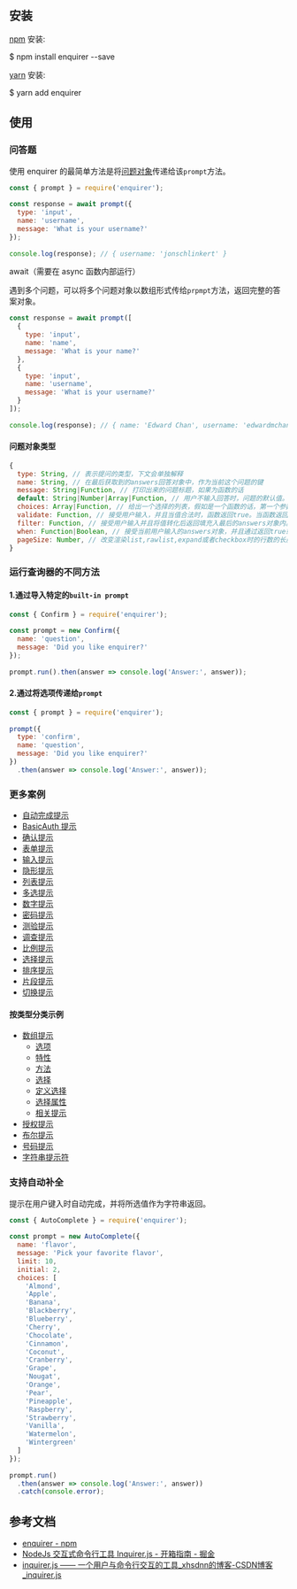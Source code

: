 ## 安装

[npm](https://www.npmjs.com/) 安装:

$ npm install enquirer --save

[yarn](https://yarnpkg.com/en/) 安装:

$ yarn add enquirer

## 使用

### 问答题

使用 enquirer 的最简单方法是将[问题对象](https://www.npmjs.com/package/enquirer#prompt-options)传递给该`prompt`方法。

```js
const { prompt } = require('enquirer');
 
const response = await prompt({
  type: 'input',
  name: 'username',
  message: 'What is your username?'
});
 
console.log(response); // { username: 'jonschlinkert' }
```

await（需要在 async 函数内部运行）

遇到多个问题，可以将多个问题对象以数组形式传给`prpmpt`方法，返回完整的答案对象。

```js
const response = await prompt([
  {
    type: 'input',
    name: 'name',
    message: 'What is your name?'
  },
  {
    type: 'input',
    name: 'username',
    message: 'What is your username?'
  }
]);
 
console.log(response); // { name: 'Edward Chan', username: 'edwardmchan' }
```

#### 问题对象类型

```js
{
  type: String, // 表示提问的类型，下文会单独解释
  name: String, // 在最后获取到的answers回答对象中，作为当前这个问题的键
  message: String|Function, // 打印出来的问题标题，如果为函数的话
  default: String|Number|Array|Function, // 用户不输入回答时，问题的默认值。或者使用函数来return一个默认值。假如为函数时，函数第一个参数为当前问题的输入答案。
  choices: Array|Function, // 给出一个选择的列表，假如是一个函数的话，第一个参数为当前问题的输入答案。为数组时，数组的每个元素可以为基本类型中的值。
  validate: Function, // 接受用户输入，并且当值合法时，函数返回true。当函数返回false时，一个默认的错误信息会被提供给用户。
  filter: Function, // 接受用户输入并且将值转化后返回填充入最后的answers对象内。
  when: Function|Boolean, // 接受当前用户输入的answers对象，并且通过返回true或者false来决定是否当前的问题应该去问。也可以是简单类型的值。
  pageSize: Number, // 改变渲染list,rawlist,expand或者checkbox时的行数的长度。
}
```

### 运行查询器的不同方法

#### 1.通过导入特定的`built-in prompt`

```js
const { Confirm } = require('enquirer');
 
const prompt = new Confirm({
  name: 'question',
  message: 'Did you like enquirer?'
});
 
prompt.run().then(answer => console.log('Answer:', answer));
```

#### 2.通过将选项传递给`prompt`

```js
const { prompt } = require('enquirer');
 
prompt({
  type: 'confirm',
  name: 'question',
  message: 'Did you like enquirer?'
})
  .then(answer => console.log('Answer:', answer));
```

### 更多案例

-   [自动完成提示](https://www.npmjs.com/package/enquirer#autocomplete-prompt)
-   [BasicAuth 提示](https://www.npmjs.com/package/enquirer#basicauth-prompt)
-   [确认提示](https://www.npmjs.com/package/enquirer#confirm-prompt)
-   [表单提示](https://www.npmjs.com/package/enquirer#form-prompt)
-   [输入提示](https://www.npmjs.com/package/enquirer#input-prompt)
-   [隐形提示](https://www.npmjs.com/package/enquirer#invisible-prompt)
-   [列表提示](https://www.npmjs.com/package/enquirer#list-prompt)
-   [多选提示](https://www.npmjs.com/package/enquirer#multiselect-prompt)
-   [数字提示](https://www.npmjs.com/package/enquirer#numeral-prompt)
-   [密码提示](https://www.npmjs.com/package/enquirer#password-prompt)
-   [测验提示](https://www.npmjs.com/package/enquirer#quiz-prompt)
-   [调查提示](https://www.npmjs.com/package/enquirer#survey-prompt)
-   [比例提示](https://www.npmjs.com/package/enquirer#scale-prompt)
-   [选择提示](https://www.npmjs.com/package/enquirer#select-prompt)
-   [排序提示](https://www.npmjs.com/package/enquirer#sort-prompt)
-   [片段提示](https://www.npmjs.com/package/enquirer#snippet-prompt)
-   [切换提示](https://www.npmjs.com/package/enquirer#toggle-prompt)

#### 按类型分类示例

-   [数组提示](https://www.npmjs.com/package/enquirer#arrayprompt)
    -   [选项](https://www.npmjs.com/package/enquirer#options)
    -   [特性](https://www.npmjs.com/package/enquirer#properties)
    -   [方法](https://www.npmjs.com/package/enquirer#methods)
    -   [选择](https://www.npmjs.com/package/enquirer#choices)
    -   [定义选择](https://www.npmjs.com/package/enquirer#defining-choices)
    -   [选择属性](https://www.npmjs.com/package/enquirer#choice-properties)
    -   [相关提示](https://www.npmjs.com/package/enquirer#related-prompts)
-   [授权提示](https://www.npmjs.com/package/enquirer#authprompt)
-   [布尔提示](https://www.npmjs.com/package/enquirer#booleanprompt)
-   [号码提示](https://www.npmjs.com/package/enquirer#numberprompt)
-   [字符串提示符](https://www.npmjs.com/package/enquirer#stringprompt)

### 支持自动补全

提示在用户键入时自动完成，并将所选值作为字符串返回。

```js
const { AutoComplete } = require('enquirer');
 
const prompt = new AutoComplete({
  name: 'flavor',
  message: 'Pick your favorite flavor',
  limit: 10,
  initial: 2,
  choices: [
    'Almond',
    'Apple',
    'Banana',
    'Blackberry',
    'Blueberry',
    'Cherry',
    'Chocolate',
    'Cinnamon',
    'Coconut',
    'Cranberry',
    'Grape',
    'Nougat',
    'Orange',
    'Pear',
    'Pineapple',
    'Raspberry',
    'Strawberry',
    'Vanilla',
    'Watermelon',
    'Wintergreen'
  ]
});
 
prompt.run()
  .then(answer => console.log('Answer:', answer))
  .catch(console.error);
```

## 参考文档

- [enquirer - npm](https://www.npmjs.com/package/enquirer)
- [NodeJs 交互式命令行工具 Inquirer.js - 开箱指南 - 掘金](https://juejin.cn/post/6844903480700698638)
- [inquirer.js —— 一个用户与命令行交互的工具_xhsdnn的博客-CSDN博客_inquirer.js](https://blog.csdn.net/qq_26733915/article/details/80461257)